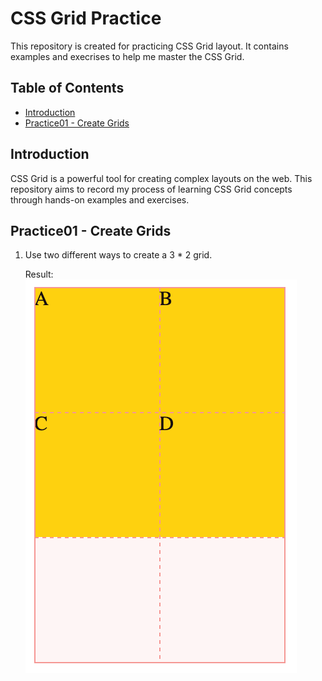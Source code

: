 # CSS Grid Practice

This repository is created for practicing CSS Grid layout. It contains examples and execrises to help me master the CSS Grid.

## Table of Contents

- [Introduction](#introduction)
- [Practice01 - Create Grids](#practice01---create-grids)

## Introduction

CSS Grid is a powerful tool for creating complex layouts on the web. This repository aims to record my process of learning CSS Grid concepts through hands-on examples and exercises.

## Practice01 - Create Grids

1. Use two different ways to create a 3 \* 2 grid.

   Result:
   ![Expected Result Snapshot](./practice01-create-grid/result.png)

